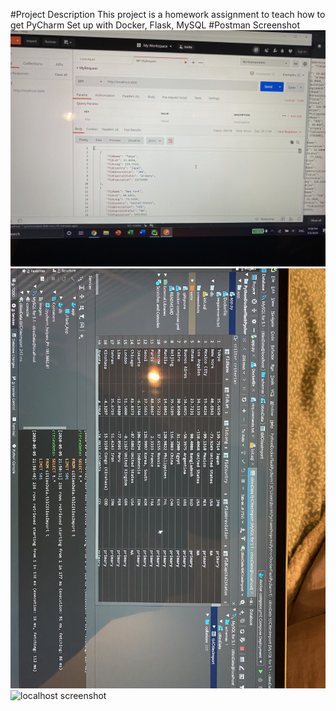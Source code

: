 #Project Description
This project is a homework assignment to teach how to get PyCharm Set up with Docker, Flask, MySQL
#Postman Screenshot
![postman request output](screenshots/postman.jpg)
![pycharm datat query](screenshots/QueryData.jpg)
![localhost screenshot](screenshots/localhost.jpg)